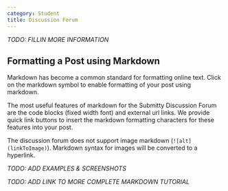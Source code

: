 ```yaml
---
category: Student
title: Discussion Forum
---
```



_TODO: FILLIN MORE INFORMATION_


## Formatting a Post using Markdown

Markdown has become a common standard for formatting online text.
Click on the markdown symbol to enable formatting of your post using markdown.

The most useful features of markdown for the Submitty Discussion Forum
are the code blocks (fixed width font) and external url links.  We provide
quick link buttons to insert the markdown formatting characters for
these features into your post.

The discussion forum does not support image markdown (`![alt](linkToImage)`). Markdown syntax for images will be converted to a hyperlink. 

_TODO: ADD EXAMPLES & SCREENSHOTS_

_TODO: ADD LINK TO MORE COMPLETE MARKDOWN TUTORIAL_
